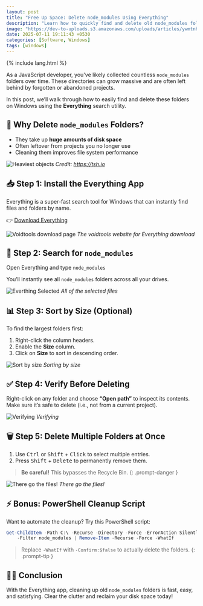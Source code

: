 ```yaml
---
layout: post
title: "Free Up Space: Delete node_modules Using Everything"
description: "Learn how to quickly find and delete old node_modules folders on Windows using the Everything search tool — and free up gigabytes of space in seconds."
image: "https://dev-to-uploads.s3.amazonaws.com/uploads/articles/ywmtnhbf38xtzycafkdd.jpg"
date: 2025-07-11 19:11:43 +0530
categories: [Software, Windows]
tags: [windows]
---
```


{% include lang.html %}

As a JavaScript developer, you've likely collected countless `node_modules` folders over time. These directories can grow massive and are often left behind by forgotten or abandoned projects.

In this post, we’ll walk through how to easily find and delete these folders on Windows using the **Everything** search utility.

## 🤔 Why Delete `node_modules` Folders?

* They take up **huge amounts of disk space**
* Often leftover from projects you no longer use
* Cleaning them improves file system performance


![Heaviest objects](https://dev-to-uploads.s3.amazonaws.com/uploads/articles/yveo9ew9cd2xfp89puv1.webp)
_Credit: <https://tsh.io>_

## 📥 Step 1: Install the Everything App

Everything is a super-fast search tool for Windows that can instantly find files and folders by name.

👉 [Download Everything](https://www.voidtools.com/downloads/)

![Voidtools download page](https://dev-to-uploads.s3.amazonaws.com/uploads/articles/05pkmsphbg5t61iu3nkv.png)
_The voidtools website for Everything download_

## 🔎 Step 2: Search for `node_modules`

Open Everything and type `node_modules`

You’ll instantly see all `node_modules` folders across all your drives.


![Everthing Selected](https://dev-to-uploads.s3.amazonaws.com/uploads/articles/j50sfucqp4ltfgvwljec.png)
_All of the selected files_

## 📊 Step 3: Sort by Size (Optional)

To find the largest folders first:

1. Right-click the column headers.
2. Enable the **Size** column.
3. Click on **Size** to sort in descending order.

![Sort by size](https://dev-to-uploads.s3.amazonaws.com/uploads/articles/uu9xt5f1pmubd1919l1t.png)
_Sorting by size_

## ✅ Step 4: Verify Before Deleting

Right-click on any folder and choose **“Open path”** to inspect its contents.
Make sure it’s safe to delete (i.e., not from a current project).

![Verifying](https://dev-to-uploads.s3.amazonaws.com/uploads/articles/8k3vqrx0pytlqo6mud49.png)
_Verifying_

## 🗑️ Step 5: Delete Multiple Folders at Once

1. Use <kbd>Ctrl</kbd> or <kbd>Shift</kbd> + <kbd>Click</kbd> to select multiple entries.
2. Press <kbd>Shift</kbd> + <kbd>Delete</kbd> to permanently remove them.

> **Be careful!** This bypasses the Recycle Bin.
{: .prompt-danger }

![There go the files!](https://dev-to-uploads.s3.amazonaws.com/uploads/articles/2yeeivjjp8mxjq4l4121.png)
_There go the files!_

## ⚡ Bonus: PowerShell Cleanup Script

Want to automate the cleanup? Try this PowerShell script:

```powershell
Get-ChildItem -Path C:\ -Recurse -Directory -Force -ErrorAction SilentlyContinue \
    -Filter node_modules | Remove-Item -Recurse -Force -WhatIf
```

> Replace `-WhatIf` with `-Confirm:$false` to actually delete the folders.
{: .prompt-tip }

## 🙌🏼 Conclusion

With the Everything app, cleaning up old `node_modules` folders is fast, easy, and satisfying. Clear the clutter and reclaim your disk space today!
